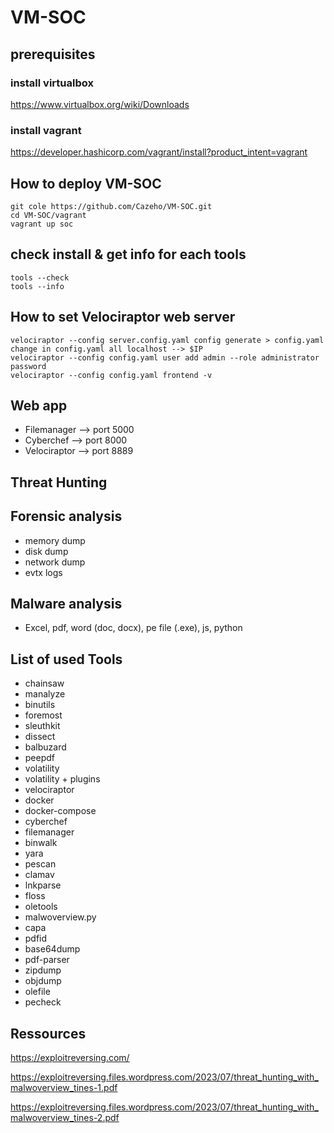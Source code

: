 # VM-SOC

## prerequisites

### install virtualbox
https://www.virtualbox.org/wiki/Downloads

### install vagrant
https://developer.hashicorp.com/vagrant/install?product_intent=vagrant

## How to deploy VM-SOC

```
git cole https://github.com/Cazeho/VM-SOC.git
cd VM-SOC/vagrant
vagrant up soc
```

## check install & get info for each tools

```
tools --check
tools --info
```

## How to set Velociraptor web server

```
velociraptor --config server.config.yaml config generate > config.yaml
change in config.yaml all localhost --> $IP
velociraptor --config config.yaml user add admin --role administrator
password
velociraptor --config config.yaml frontend -v
```

## Web app

- Filemanager --> port 5000
- Cyberchef --> port 8000
- Velociraptor --> port 8889

## Threat Hunting

## Forensic analysis

- memory dump
- disk dump
- network dump
- evtx logs

## Malware analysis

- Excel, pdf, word (doc, docx), pe file (.exe), js, python


## List of used Tools

- chainsaw
- manalyze
- binutils
- foremost
- sleuthkit
- dissect
- balbuzard
- peepdf
- volatility
- volatility + plugins
- velociraptor
- docker
- docker-compose
- cyberchef
- filemanager
- binwalk
- yara
- pescan
- clamav
- lnkparse
- floss
- oletools
- malwoverview.py
- capa
- pdfid
- base64dump
- pdf-parser
- zipdump
- objdump
- olefile
- pecheck

## Ressources

https://exploitreversing.com/

https://exploitreversing.files.wordpress.com/2023/07/threat_hunting_with_malwoverview_tines-1.pdf

https://exploitreversing.files.wordpress.com/2023/07/threat_hunting_with_malwoverview_tines-2.pdf
